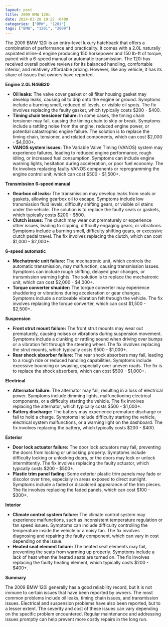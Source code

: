 ```yaml
---
layout: post
title: 2009 BMW 120i
date: 2024-03-28 19:22 -0400
categories: ["BMW", "120i"]
tags: ["BMW", "120i", "2009"]
---
```

The 2009 BMW 120i is an entry-level luxury hatchback that offers a combination of performance and practicality. It comes with a 2.0L naturally aspirated inline-4 engine producing 150 horsepower and 150 lb-ft of torque, paired with a 6-speed manual or automatic transmission. The 120i has received overall positive reviews for its balanced handling, comfortable interior, and relatively affordable pricing. However, like any vehicle, it has its share of issues that owners have reported.

**Engine**
**2.0L N46B20**

* **Oil leaks:** The valve cover gasket or oil filter housing gasket may develop leaks, causing oil to drip onto the engine or ground. Symptoms include a burning smell, reduced oil levels, or visible oil spots. The fix involves replacing the faulty gasket, which typically costs $200 - $400.
* **Timing chain tensioner failure:** In some cases, the timing chain tensioner may fail, causing the timing chain to skip or break. Symptoms include a rattling noise from the engine, reduced engine power, or potential catastrophic engine failure. The solution is to replace the timing chain, tensioner, and related components, which can cost $2,000 - $4,000+.
* **VANOS system issues:** The Variable Valve Timing (VANOS) system may experience failures, leading to reduced engine performance, rough idling, or increased fuel consumption. Symptoms can include engine warning lights, hesitation during acceleration, or poor fuel economy. The fix involves replacing faulty VANOS components or reprogramming the engine control unit, which can cost $500 - $1,500+.

**Transmission**
**6-speed manual**

* **Gearbox oil leaks:** The transmission may develop leaks from seals or gaskets, allowing gearbox oil to escape. Symptoms include low transmission fluid levels, difficulty shifting gears, or visible oil stains under the vehicle. The solution is to replace the faulty seals or gaskets, which typically costs $200 - $500.
* **Clutch issues:** The clutch may wear out prematurely or experience other issues, leading to slipping, difficulty engaging gears, or vibrations. Symptoms include a burning smell, difficulty shifting gears, or excessive clutch pedal travel. The fix involves replacing the clutch, which can cost $1,000 - $2,000+.

**6-speed automatic**

* **Mechatronic unit failure:** The mechatronic unit, which controls the automatic transmission, may malfunction, causing transmission issues. Symptoms can include rough shifting, delayed gear changes, or transmission warning lights. The solution is to replace the mechatronic unit, which can cost $2,000 - $4,000+.
* **Torque converter shudder:** The torque converter may experience shuddering or vibrations during acceleration or gear changes. Symptoms include a noticeable vibration felt through the vehicle. The fix involves replacing the torque converter, which can cost $1,500 - $2,500+.

**Suspension**

* **Front strut mount failure:** The front strut mounts may wear out prematurely, causing noises or vibrations during suspension movement. Symptoms include a clunking or rattling sound when driving over bumps or a vibration felt through the steering wheel. The fix involves replacing the strut mounts, which typically costs $500 - $1,000+.
* **Rear shock absorber failure:** The rear shock absorbers may fail, leading to a rough ride or reduced handling capabilities. Symptoms include excessive bouncing or swaying, especially over uneven roads. The fix is to replace the shock absorbers, which can cost $500 - $1,000+.

**Electrical**

* **Alternator failure:** The alternator may fail, resulting in a loss of electrical power. Symptoms include dimming lights, malfunctioning electrical components, or a difficulty starting the vehicle. The fix involves replacing the alternator, which typically costs $500 - $1,000+.
* **Battery discharge:** The battery may experience premature discharge or fail to hold a charge. Symptoms include difficulty starting the vehicle, electrical system malfunctions, or a warning light on the dashboard. The fix involves replacing the battery, which typically costs $200 - $400.

**Exterior**

* **Door lock actuator failure:** The door lock actuators may fail, preventing the doors from locking or unlocking properly. Symptoms include difficulty locking or unlocking doors, or the doors may lock or unlock intermittently. The fix involves replacing the faulty actuator, which typically costs $200 - $500+.
* **Plastic trim panel fading:** Some exterior plastic trim panels may fade or discolor over time, especially in areas exposed to direct sunlight. Symptoms include a faded or discolored appearance of the trim pieces. The fix involves replacing the faded panels, which can cost $100 - $300+.

**Interior**

* **Climate control system failure:** The climate control system may experience malfunctions, such as inconsistent temperature regulation or fan speed issues. Symptoms can include difficulty controlling the temperature inside the vehicle or a noisy fan. The fix involves diagnosing and repairing the faulty component, which can vary in cost depending on the issue.
* **Heated seat element failure:** The heated seat elements may fail, preventing the seats from warming up properly. Symptoms include a lack of heat when the heated seats are turned on. The fix involves replacing the faulty heating element, which typically costs $200 - $400+.

**Summary**

The 2009 BMW 120i generally has a good reliability record, but it is not immune to certain issues that have been reported by owners. The most common problems include oil leaks, timing chain issues, and transmission issues. Electrical and suspension problems have also been reported, but to a lesser extent. The severity and cost of these issues can vary depending on the specific problem encountered. Regular maintenance and addressing issues promptly can help prevent more costly repairs in the long run.
